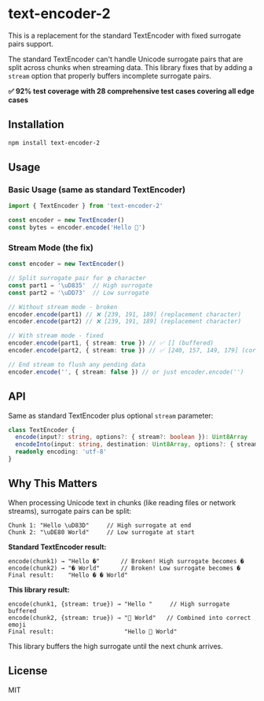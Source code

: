 # text-encoder-2

This is a replacement for the standard TextEncoder with fixed surrogate pairs support.

The standard TextEncoder can't handle Unicode surrogate pairs that are split across chunks when streaming data. This library fixes that by adding a `stream` option that properly buffers incomplete surrogate pairs.

**✅ 92% test coverage with 28 comprehensive test cases covering all edge cases**

## Installation

```bash
npm install text-encoder-2
```

## Usage

### Basic Usage (same as standard TextEncoder)

```typescript
import { TextEncoder } from 'text-encoder-2'

const encoder = new TextEncoder()
const bytes = encoder.encode('Hello 🚀')
```

### Stream Mode (the fix)

```typescript
const encoder = new TextEncoder()

// Split surrogate pair for 𝕳 character
const part1 = '\uD835'  // High surrogate
const part2 = '\uDD73'  // Low surrogate

// Without stream mode - broken
encoder.encode(part1) // ❌ [239, 191, 189] (replacement character)
encoder.encode(part2) // ❌ [239, 191, 189] (replacement character)

// With stream mode - fixed
encoder.encode(part1, { stream: true }) // ✅ [] (buffered)
encoder.encode(part2, { stream: true }) // ✅ [240, 157, 149, 179] (correct 𝕳)

// End stream to flush any pending data
encoder.encode('', { stream: false }) // or just encoder.encode('')
```

## API

Same as standard TextEncoder plus optional `stream` parameter:

```typescript
class TextEncoder {
  encode(input?: string, options?: { stream?: boolean }): Uint8Array
  encodeInto(input: string, destination: Uint8Array, options?: { stream?: boolean }): { read: number, written: number }
  readonly encoding: 'utf-8'
}
```

## Why This Matters

When processing Unicode text in chunks (like reading files or network streams), surrogate pairs can be split:

```
Chunk 1: "Hello \uD83D"     // High surrogate at end
Chunk 2: "\uDE80 World"     // Low surrogate at start
```

**Standard TextEncoder result:**
```
encode(chunk1) → "Hello �"      // Broken! High surrogate becomes �
encode(chunk2) → "� World"      // Broken! Low surrogate becomes �
Final result:    "Hello � � World"
```

**This library result:**
```
encode(chunk1, {stream: true}) → "Hello "     // High surrogate buffered
encode(chunk2, {stream: true}) → "🚀 World"   // Combined into correct emoji
Final result:                    "Hello 🚀 World"
```

This library buffers the high surrogate until the next chunk arrives.

## License

MIT